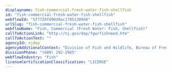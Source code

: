 ```yaml
---
displayname: fish-commercial-fresh-water-fish-shellfish
id: "fish-commercial-fresh-water-fish-shellfish"
webflowId: "5f7728fd90d9ac17051309d4"
urlSlug: "fish-commercial-fresh-water-fish-shellfish"
webflowName: "Fish, Commercial (Fresh Water: Fish, Shellfish)"
callToActionLink: "http://nj.gov/dep/fgw/fishneed.htm"
callToActionText: ""
agencyId: njdep
agencyAdditionalContext: "Division of Fish and Wildlife, Bureau of Freshwater Fisheries"
divisionPhone: "(609) 292-2965"
webflowIndustry: "Fish"
licenseCertificationClassification: "LICENSE"
---
```


